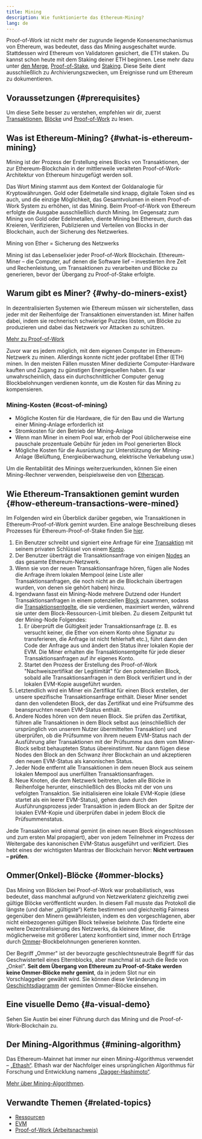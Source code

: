 ```yaml
---
title: Mining
description: Wie funktionierte das Ethereum-Mining?
lang: de
---
```


<Alert variant="update">
<AlertEmoji text=":wave:"/>
<AlertContent>
<AlertDescription>
Proof-of-Work ist nicht mehr der zugrunde liegende Konsensmechanismus von Ethereum, was bedeutet, dass das Mining ausgeschaltet wurde. Stattdessen wird Ethereum von Validatoren gesichert, die ETH staken. Du kannst schon heute mit dem Staking deiner ETH beginnen. Lese mehr dazu unter <a href='/roadmap/merge/'>den Merge</a>, <a href='/developers/docs/consensus-mechanisms/pos/'>Proof-of-Stake</a>, und <a href='/staking/'>Staking</a>. Diese Seite dient ausschließlich zu Archivierungszwecken, um Ereignisse rund um Ethereum zu dokumentieren.
</AlertDescription>
</AlertContent>
</Alert>

## Voraussetzungen {#prerequisites}

Um diese Seite besser zu verstehen, empfehlen wir dir, zuerst [Transaktionen](/developers/docs/transactions/), [Blöcke](/developers/docs/blocks/) und [Proof-of-Work](/developers/docs/consensus-mechanisms/pow/) zu lesen.

## Was ist Ethereum-Mining? {#what-is-ethereum-mining}

Mining ist der Prozess der Erstellung eines Blocks von Transaktionen, der zur Ethereum-Blockchain in der mittlerweile veralteten Proof-of-Work-Architektur von Ethereum hinzugefügt werden soll.

Das Wort Mining stammt aus dem Kontext der Goldanalogie für Kryptowährungen. Gold oder Edelmetalle sind knapp, digitale Token sind es auch, und die einzige Möglichkeit, das Gesamtvolumen in einem Proof-of-Work System zu erhöhen, ist das Mining. Beim Proof-of-Work von Ethereum erfolgte die Ausgabe ausschließlich durch Mining. Im Gegensatz zum Mining von Gold oder Edelmetallen, diente Mining bei Ethereum, durch das Kreieren, Verifizieren, Publizieren und Verteilen von Blocks in der Blockchain, auch der Sicherung des Netzwerkes.

Mining von Ether = Sicherung des Netzwerks

Mining ist das Lebenselixier jeder Proof-of-Work Blockchain. Ethereum-Miner – die Computer, auf denen die Software lief – investierten ihre Zeit und Rechenleistung, um Transaktionen zu verarbeiten und Blöcke zu generieren, bevor der Übergang zu Proof-of-Stake erfolgte.

## Warum gibt es Miner? {#why-do-miners-exist}

In dezentralisierten Systemen wie Ethereum müssen wir sicherstellen, dass jeder mit der Reihenfolge der Transaktionen einverstanden ist. Miner halfen dabei, indem sie rechnerisch schwierige Puzzles lösten, um Blöcke zu produzieren und dabei das Netzwerk vor Attacken zu schützen.

[Mehr zu Proof-of-Work](/developers/docs/consensus-mechanisms/pow/)

Zuvor war es jedem möglich, mit dem eigenen Computer im Ethereum-Netzwerk zu minen. Allerdings konnte nicht jeder profitabel Ether (ETH) minen. In den meisten Fällen mussten Miner dedizierte Computer-Hardware kauften und Zugang zu günstigen Energiequellen haben. Es war unwahrscheinlich, dass ein durchschnittlicher Computer genug Blockbelohnungen verdienen konnte, um die Kosten für das Mining zu kompensieren.

### Mining-Kosten {#cost-of-mining}

- Mögliche Kosten für die Hardware, die für den Bau und die Wartung einer Mining-Anlage erforderlich ist
- Stromkosten für den Betrieb der Mining-Anlage
- Wenn man Miner in einem Pool war, erhob der Pool üblicherweise eine pauschale prozentuale Gebühr für jeden im Pool generierten Block
- Mögliche Kosten für die Ausrüstung zur Unterstützung der Mining-Anlage (Belüftung, Energieüberwachung, elektrische Verkabelung usw.)

Um die Rentabilität des Minings weiterzuerkunden, können Sie einen Mining-Rechner verwenden, beispielsweise den von [Etherscan](https://etherscan.io/ether-mining-calculator).

## Wie Ethereum-Transaktionen gemint wurden {#how-ethereum-transactions-were-mined}

Im Folgenden wird ein Überblick darüber gegeben, wie Transaktionen in Ethereum-Proof-of-Work gemint wurden. Eine analoge Beschreibung dieses Prozesses für Ethereum-Proof-of-Stake finden Sie [hier](/developers/docs/consensus-mechanisms/pos/#transaction-execution-ethereum-pos).

1. Ein Benutzer schreibt und signiert eine Anfrage für eine [Transaktion](/developers/docs/transactions/) mit seinem privaten Schlüssel von einem [Konto](/developers/docs/accounts/).
2. Der Benutzer überträgt die Transaktionsanfrage von einigen [Nodes](/developers/docs/nodes-and-clients/) an das gesamte Ethereum-Netzwerk.
3. Wenn sie von der neuen Transaktionsanfrage hören, fügen alle Nodes die Anfrage ihrem lokalen Mempool (eine Liste aller Transaktionsanfragen, die noch nicht an die Blockchain übertragen wurden, von denen sie gehört haben) hinzu.
4. Irgendwann fasst ein Mining-Node mehrere Dutzend oder Hundert Transaktionsanfragen in einem potenziellen [Block](/developers/docs/blocks/) zusammen, sodass die [Transaktionsentgelte](/developers/docs/gas/), die sie verdienen, maximiert werden, während sie unter dem Block-Ressourcen-Limit bleiben. Zu diesem Zeitpunkt tut der Mining-Node Folgendes:
   1. Er überprüft die Gültigkeit jeder Transaktionsanfrage (z. B. es versucht keiner, die Ether von einem Konto ohne Signatur zu transferieren, die Anfrage ist nicht fehlerhaft etc.), führt dann den Code der Anfrage aus und ändert den Status ihrer lokalen Kopie der EVM. Die Miner erhalten die Transaktionsentgelte für jede dieser Transaktionsanfragen auf ihr eigenes Konto.
   2. Startet den Prozess der Erstellung des Proof-of-Work "Nachweiszertifikat der Legitimität" für den potenziellen Block, sobald alle Transaktionsanfragen in dem Block verifiziert und in der lokalen EVM-Kopie ausgeführt wurden.
5. Letztendlich wird ein Miner ein Zertifikat für einen Block erstellen, der unsere spezifische Transaktionsanfrage enthält. Dieser Miner sendet dann den vollendeten Block, der das Zertifikat und eine Prüfsumme des beanspruchten neuen EVM-Status enthält.
6. Andere Nodes hören von dem neuen Block. Sie prüfen das Zertifikat, führen alle Transaktionen in dem Block selbst aus (einschließlich der ursprünglich von unserem Nutzer übermittelten Transaktion) und überprüfen, ob die Prüfsumme von ihrem neuem EVM-Status nach der Ausführung aller Transaktionen mit der Prüfsumme aus dem vom Miner-Block selbst behaupteten Status übereinstimmt. Nur dann fügen diese Nodes den Block an den Schwanz ihrer Blockchain an und akzeptieren den neuen EVM-Status als kanonischen Status.
7. Jeder Node entfernt alle Transaktionen in dem neuen Block aus seinem lokalen Mempool aus unerfüllten Transaktionsanfragen.
8. Neue Knoten, die dem Netzwerk beitreten, laden alle Blöcke in Reihenfolge herunter, einschließlich des Blocks mit der von uns vefolgten Transaktion. Sie initialisieren eine lokale EVM-Kopie (diese startet als ein leerer EVM-Status), gehen dann durch den Ausführungsprozess jeder Transaktion in jedem Block an der Spitze der lokalen EVM-Kopie und überprüfen dabei in jedem Block die Prüfsummenstatus.

Jede Transaktion wird einmal gemint (in einen neuen Block eingeschlossen und zum ersten Mal propagiert), aber von jedem Teilnehmer im Prozess der Weitergabe des kanonischen EVM-Status ausgeführt und verifiziert. Dies hebt eines der wichtigsten Mantras der Blockchain hervor: **Nicht vertrauen – prüfen**.

## Ommer(Onkel)-Blöcke {#ommer-blocks}

Das Mining von Blöcken bei Proof-of-Work war probabilistisch, was bedeutet, dass manchmal aufgrund von Netzwerklatenz gleichzeitig zwei gültige Blöcke veröffentlicht wurden. In diesem Fall musste das Protokoll die längste (und daher „gültigste“) Kette bestimmen und gleichzeitig Fairness gegenüber den Minern gewährleisten, indem es den vorgeschlagenen, aber nicht einbezogenen gültigen Block teilweise belohnte. Das förderte eine weitere Dezentralisierung des Netzwerks, da kleinere Miner, die möglicherweise mit größerer Latenz konfrontiert sind, immer noch Erträge durch [Ommer](/glossary/#ommer)-Blockbelohnungen generieren konnten.

Der Begriff „Ommer" ist der bevorzugte geschlechtsneutrale Begriff für das Geschwisterteil eines Elternblocks, aber manchmal ist auch die Rede von „Onkel". **Seit dem Übergang von Ethereum zu Proof-of-Stake werden keine Ommer-Blöcke mehr gemint**, da in jedem Slot nur ein Vorschlaggeber gewählt wird. Sie können diese Veränderung im [Geschichtsdiagramm](https://ycharts.com/indicators/ethereum_uncle_rate) der geminten Ommer-Blöcke einsehen.

## Eine visuelle Demo {#a-visual-demo}

Sehen Sie Austin bei einer Führung durch das Mining und die Proof-of-Work-Blockchain zu.

<YouTube id="zcX7OJ-L8XQ" />

## Der Mining-Algorithmus {#mining-algorithm}

Das Ethereum-Mainnet hat immer nur einen Mining-Algorithmus verwendet – [„Ethash“](/developers/docs/consensus-mechanisms/pow/mining/mining-algorithms/ethash/). Ethash war der Nachfolger eines ursprünglichen Algorithmus für Forschung und Entwicklung namens [„Dagger-Hashimoto“](/developers/docs/consensus-mechanisms/pow/mining/mining-algorithms/dagger-hashimoto/).

[Mehr über Mining-Algorithmen](/developers/docs/consensus-mechanisms/pow/mining/mining-algorithms/).

## Verwandte Themen {#related-topics}

- [Ressourcen](/developers/docs/gas/)
- [EVM](/developers/docs/evm/)
- [Proof-of-Work (Arbeitsnachweis)](/developers/docs/consensus-mechanisms/pow/)
